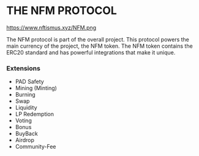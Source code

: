 # THE NFM PROTOCOL

<img>https://www.nftismus.xyz/NFM.png</img>

<p>The NFM protocol is part of the overall project. This protocol powers the main currency of the project, the NFM token. The NFM token contains the ERC20 standard and has powerful integrations that make it unique.</p>

<h3>Extensions</h3>

<ul>
<li>PAD Safety</li>
<li>Mining (Minting)</li>
<li>Burning</li>
<li>Swap</li>
<li>Liquidity</li>
<li>LP Redemption</li>
<li>Voting</li>
<li>Bonus</li>
<li>BuyBack</li>
<li>Airdrop</li>
<li>Community-Fee</li>
</ul>